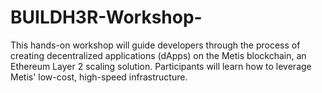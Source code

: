 # BUILDH3R-Workshop-
This hands-on workshop will guide developers through the process of creating decentralized applications (dApps) on the Metis blockchain, an Ethereum Layer 2 scaling solution. Participants will learn how to leverage Metis' low-cost, high-speed infrastructure.
